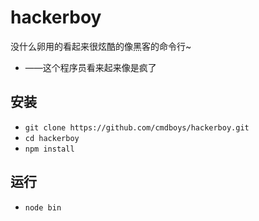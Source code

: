 # hackerboy
没什么卵用的看起来很炫酷的像黑客的命令行~
- ——这个程序员看来起来像是疯了

## 安装
* `git clone https://github.com/cmdboys/hackerboy.git`
* `cd hackerboy`
* `npm install`

## 运行
* `node bin`

